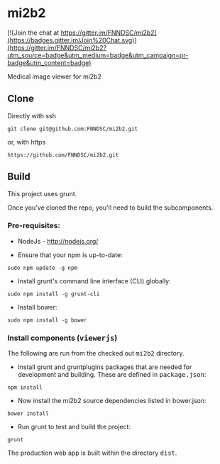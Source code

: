 # mi2b2

[![Join the chat at https://gitter.im/FNNDSC/mi2b2](https://badges.gitter.im/Join%20Chat.svg)](https://gitter.im/FNNDSC/mi2b2?utm_source=badge&utm_medium=badge&utm_campaign=pr-badge&utm_content=badge)

Medical image viewer for  mi2b2

## Clone

Directly with ssh

````
git clone git@github.com:FNNDSC/mi2b2.git
````

or, with https

````
https://github.com/FNNDSC/mi2b2.git
````

## Build
This project uses grunt.

Once you've cloned the repo, you'll need to build the subcomponents.

### Pre-requisites:
* NodeJs - http://nodejs.org/

* Ensure that your npm is up-to-date: 

````
sudo npm update -g npm
````

* Install grunt's command line interface (CLI) globally: 

````
sudo npm install -g grunt-cli
````

* Install bower: 

````
sudo npm install -g bower
````

### Install components (<tt>viewerjs</tt>)

The following are run from the checked out <tt>mi2b2</tt> directory.

* Install grunt and gruntplugins packages that are needed for development and building. These are defined in <tt>package.json</tt>:

````
npm install
````

* Now install the mi2b2 source dependencies listed in bower.json: 

````
bower install
````

* Run grunt to test and build the project: 

````
grunt
````

The production web app is built within the directory <tt>dist</tt>.



